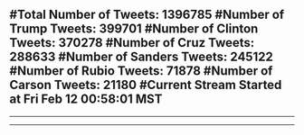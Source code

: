 #Total Number of Tweets: 1396785 
#Number of Trump Tweets: 399701
#Number of Clinton Tweets: 370278
#Number of Cruz Tweets: 288633
#Number of Sanders Tweets: 245122
#Number of Rubio Tweets: 71878
#Number of Carson Tweets: 21180
#Current Stream Started at Fri Feb 12 00:58:01 MST
---
---
---
